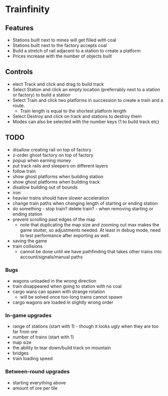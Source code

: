 # Trainfinity

## Features
- Stations built next to mines will get filled with coal
- Stations built next to the factory accepts coal
- Build a stretch of rail adjacent to a station to create a platform
- Prices increase with the number of objects built

## Controls
- elect Track and click and drag to build track
- Select Station and click an empty location (preferrably next to a station or factory) to build a station
- Select Train and click two platforms in succession to create a train and a route.
  - Train length is equal to the shortest platform length
- Select Destroy and click on track and stations to destroy them
- Modes can also be selected with the number keys (1 to build track etc)


## TODO
- disallow creating rail on top of factory
- z-order ghost factory on top of factory
- popup when earning money
- put track rails and sleepers on different layers
- follow train
- show ghost platforms when building station
- show ghost platforms when building track
- disallow building out of bounds
- iron
- heavier trains should have slower acceleration
- change train paths when changing length of starting or ending station
- do something - stop train? delete train? - when removing starting or ending station
- prevent scrolling past edges of the map
  - note that duplicating the map size and zooming out max makes the game stutter, so adjustments needed. 
    At least in debug mode, need to test performance after exporting as well.
- saving the game
- train collisions
  - cannot be done until we have pathfinding that takes other trains into account/signals/manual paths

### Bugs
- wagons unloaded in the wrong direction
- train disappeared when going to station with no coal
- cargo wans can spawn with strange rotation
  - will be solved once too-long trains cannot spawn
- cargo wagons are loaded in slightly wrong order

### In-game upgrades
- range of stations (start with 1) - though it looks ugly when they are too far from ore
- number of trains (start with 1)
- map size
- the ability to tear down/build track on mountain
- bridges
- train loading speed

### Between-round upgrades
- starting everything above
- amount of ore per tile
